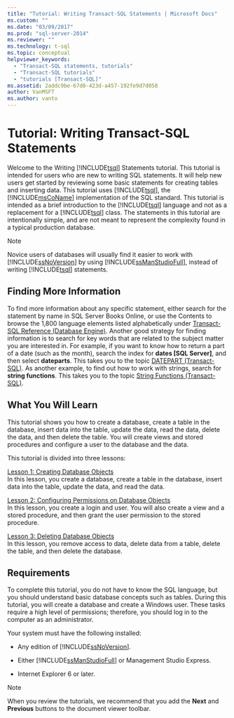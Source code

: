 ```yaml
---
title: "Tutorial: Writing Transact-SQL Statements | Microsoft Docs"
ms.custom: ""
ms.date: "03/09/2017"
ms.prod: "sql-server-2014"
ms.reviewer: ""
ms.technology: t-sql
ms.topic: conceptual
helpviewer_keywords: 
  - "Transact-SQL statements, tutorials"
  - "Transact-SQL tutorials"
  - "tutorials [Transact-SQL]"
ms.assetid: 2addc9be-67d0-423d-a457-192fe9d7d058
author: VanMSFT
ms.author: vanto
---
```

# Tutorial: Writing Transact-SQL Statements
  Welcome to the Writing [!INCLUDE[tsql](../includes/tsql-md.md)] Statements tutorial. This tutorial is intended for users who are new to writing SQL statements. It will help new users get started by reviewing some basic statements for creating tables and inserting data. This tutorial uses [!INCLUDE[tsql](../includes/tsql-md.md)], the [!INCLUDE[msCoName](../includes/msconame-md.md)] implementation of the SQL standard. This tutorial is intended as a brief introduction to the [!INCLUDE[tsql](../includes/tsql-md.md)] language and not as a replacement for a [!INCLUDE[tsql](../includes/tsql-md.md)] class. The statements in this tutorial are intentionally simple, and are not meant to represent the complexity found in a typical production database.  
  
> [!NOTE]  
>  Novice users of databases will usually find it easier to work with [!INCLUDE[ssNoVersion](../includes/ssnoversion-md.md)] by using [!INCLUDE[ssManStudioFull](../includes/ssmanstudiofull-md.md)], instead of writing [!INCLUDE[tsql](../includes/tsql-md.md)] statements.  
  
## Finding More Information  
 To find more information about any specific statement, either search for the statement by name in SQL Server Books Online, or use the Contents to browse the 1,800 language elements listed alphabetically under [Transact-SQL Reference &#40;Database Engine&#41;](/sql/t-sql/language-reference). Another good strategy for finding information is to search for key words that are related to the subject matter you are interested in. For example, if you want to know how to return a part of a date (such as the month), search the index for **dates [SQL Server]**, and then select **dateparts**. This takes you to the topic [DATEPART &#40;Transact-SQL&#41;](/sql/t-sql/functions/datepart-transact-sql). As another example, to find out how to work with strings, search for **string functions**. This takes you to the topic [String Functions &#40;Transact-SQL&#41;](/sql/t-sql/functions/string-functions-transact-sql).  
  
## What You Will Learn  
 This tutorial shows you how to create a database, create a table in the database, insert data into the table, update the data, read the data, delete the data, and then delete the table. You will create views and stored procedures and configure a user to the database and the data.  
  
 This tutorial is divided into three lessons:  
  
 [Lesson 1: Creating Database Objects](lesson-1-creating-database-objects.md)  
 In this lesson, you create a database, create a table in the database, insert data into the table, update the data, and read the data.  
  
 [Lesson 2: Configuring Permissions on Database Objects](lesson-2-configuring-permissions-on-database-objects.md)  
 In this lesson, you create a login and user. You will also create a view and a stored procedure, and then grant the user permission to the stored procedure.  
  
 [Lesson 3: Deleting Database Objects](lesson-3-1-deleting-database-objects.md)  
 In this lesson, you remove access to data, delete data from a table, delete the table, and then delete the database.  
  
## Requirements  
 To complete this tutorial, you do not have to know the SQL language, but you should understand basic database concepts such as tables. During this tutorial, you will create a database and create a Windows user. These tasks require a high level of permissions; therefore, you should log in to the computer as an administrator.  
  
 Your system must have the following installed:  
  
-   Any edition of [!INCLUDE[ssNoVersion](../includes/ssnoversion-md.md)].  
  
-   Either [!INCLUDE[ssManStudioFull](../includes/ssmanstudiofull-md.md)] or Management Studio Express.  
  
-   Internet Explorer 6 or later.  
  
> [!NOTE]  
>  When you review the tutorials, we recommend that you add the **Next** and **Previous** buttons to the document viewer toolbar.  
  
  
